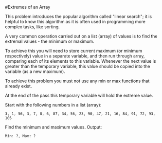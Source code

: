 #Extremes of an Array

This problem introduces the popular algorithm called "linear search";
it is helpful to know this algorithm as it is often used in programming
more complex tasks, like sorting.

A very common operation carried out on a list (array) of values is to find the
extremal values - the minimum or maximum.

To achieve this you will need to store current maximum (or minimum respectively)
value in a separate variable, and then run through array, comparing each of its
elements to this variable. Whenever the next value is greater than the temporary
variable, this value should be copied into the variable (as a new maximum).

To achieve this problem you must not use any min or max functions that already
exist.

At the end of the pass this temporary variable will hold the extreme value.

Start with the following numbers in a list (array):

```
3, 1, 56, 3, 7, 8, 6, 87, 34, 56, 23, 90, 47, 21, 16, 84, 91, 72, 93, 105
```

Find the minimum and maximum values. Output:

```
Min: ?, Max: ?
```

